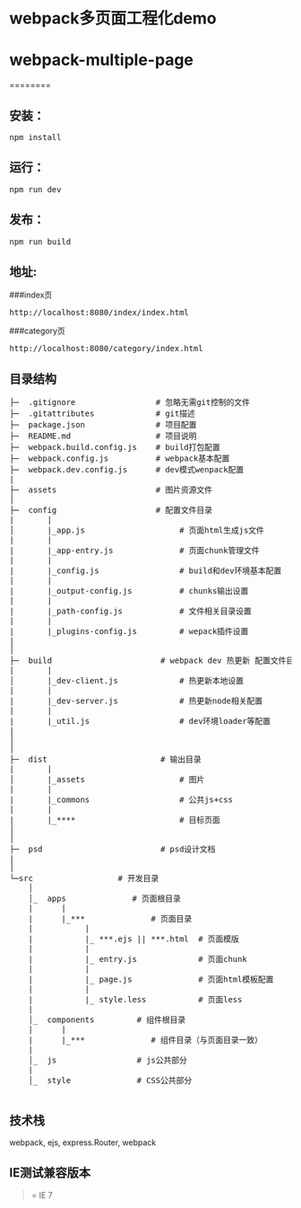 # webpack多页面工程化demo
# webpack-multiple-page
========

## 安装：
  <pre>npm install</pre>
## 运行：
  <pre>npm run dev</pre>
## 发布：
  <pre>npm run build</pre>
## 地址:
###index页
  <pre>http://localhost:8080/index/index.html</pre>
###category页
  <pre>http://localhost:8080/category/index.html</pre>
## 目录结构
<pre>
├─  .gitignore                 # 忽略无需git控制的文件  
├─  .gitattributes             # git描述
├─  package.json               # 项目配置
├─  README.md                  # 项目说明
├─  webpack.build.config.js    # build打包配置
├─  webpack.config.js          # webpack基本配置
├─  webpack.dev.config.js      # dev模式wenpack配置
|
├─  assets                     # 图片资源文件
│
├─  config                     # 配置文件目录
|       |
│       |_app.js                    # 页面html生成js文件
|       |
|       |_app-entry.js              # 页面chunk管理文件
|       |
|       |_config.js                 # build和dev环境基本配置
|       |
|       |_output-config.js          # chunks输出设置
|       |
|       |_path-config.js            # 文件相关目录设置
|       |
|       |_plugins-config.js         # wepack插件设置
|
│
├─  build                       # webpack dev 热更新 配置文件目录
|       |
│       |_dev-client.js             # 热更新本地设置
|       |
|       |_dev-server.js             # 热更新node相关配置
|       |
|       |_util.js                   # dev环境loader等配置
|       
│
│
├─  dist                        # 输出目录
|       |
│       |_assets                    # 图片
|       |
|       |_commons                   # 公共js+css
|       |
|       |_****                      # 目标页面
│
│
├─  psd                         # psd设计文档
|  
│
└─src                  # 开发目录
    │
    │_  apps              # 页面根目录
    |      |
    |      |_***              # 页面目录
    |           |
    |           |_ ***.ejs || ***.html  # 页面模版
    |           |
    |           |_ entry.js             # 页面chunk
    |           |
    |           |_ page.js              # 页面html模板配置
    |           |
    |           |_ style.less           # 页面less
    |      
    │_  components         # 组件根目录
    |      |
    |      |_***              # 组件目录（与页面目录一致）
    |  
    │_  js                 # js公共部分    
    |  
    │_  style              # CSS公共部分
    
</pre>


## 技术栈

webpack,
ejs,
express.Router,
webpack


## IE测试兼容版本

>= IE 7
